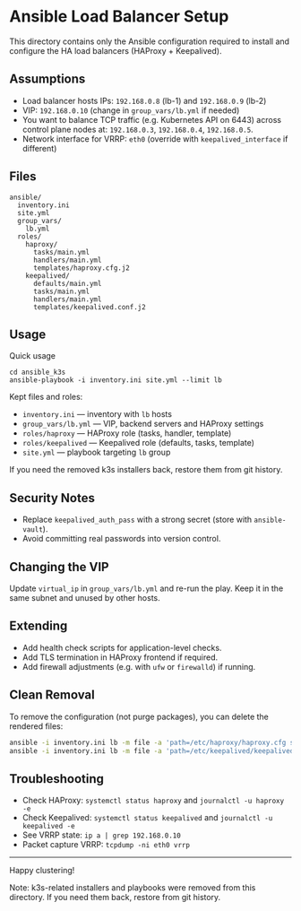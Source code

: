 # Ansible Load Balancer Setup

This directory contains only the Ansible configuration required to install and configure the HA load balancers (HAProxy + Keepalived).

## Assumptions
- Load balancer hosts IPs: `192.168.0.8` (lb-1) and `192.168.0.9` (lb-2)
- VIP: `192.168.0.10` (change in `group_vars/lb.yml` if needed)
- You want to balance TCP traffic (e.g. Kubernetes API on 6443) across control plane nodes at: `192.168.0.3`, `192.168.0.4`, `192.168.0.5`.
- Network interface for VRRP: `eth0` (override with `keepalived_interface` if different)

## Files
```
ansible/
  inventory.ini
  site.yml
  group_vars/
    lb.yml
  roles/
    haproxy/
      tasks/main.yml
      handlers/main.yml
      templates/haproxy.cfg.j2
    keepalived/
      defaults/main.yml
      tasks/main.yml
      handlers/main.yml
      templates/keepalived.conf.j2
```

## Usage
Quick usage
```
cd ansible_k3s
ansible-playbook -i inventory.ini site.yml --limit lb
```

Kept files and roles:
- `inventory.ini` — inventory with `lb` hosts
- `group_vars/lb.yml` — VIP, backend servers and HAProxy settings
- `roles/haproxy` — HAProxy role (tasks, handler, template)
- `roles/keepalived` — Keepalived role (defaults, tasks, template)
- `site.yml` — playbook targeting `lb` group

If you need the removed k3s installers back, restore them from git history.

## Security Notes
- Replace `keepalived_auth_pass` with a strong secret (store with `ansible-vault`).
- Avoid committing real passwords into version control.

## Changing the VIP
Update `virtual_ip` in `group_vars/lb.yml` and re-run the play. Keep it in the same subnet and unused by other hosts.

## Extending
- Add health check scripts for application-level checks.
- Add TLS termination in HAProxy frontend if required.
- Add firewall adjustments (e.g. with `ufw` or `firewalld`) if running.

## Clean Removal
To remove the configuration (not purge packages), you can delete the rendered files:
```bash
ansible -i inventory.ini lb -m file -a 'path=/etc/haproxy/haproxy.cfg state=absent'
ansible -i inventory.ini lb -m file -a 'path=/etc/keepalived/keepalived.conf state=absent'
```

## Troubleshooting
- Check HAProxy: `systemctl status haproxy` and `journalctl -u haproxy -e`
- Check Keepalived: `systemctl status keepalived` and `journalctl -u keepalived -e`
- See VRRP state: `ip a | grep 192.168.0.10`
- Packet capture VRRP: `tcpdump -ni eth0 vrrp`

---
Happy clustering!

Note: k3s-related installers and playbooks were removed from this directory. If you need them back, restore from git history.
